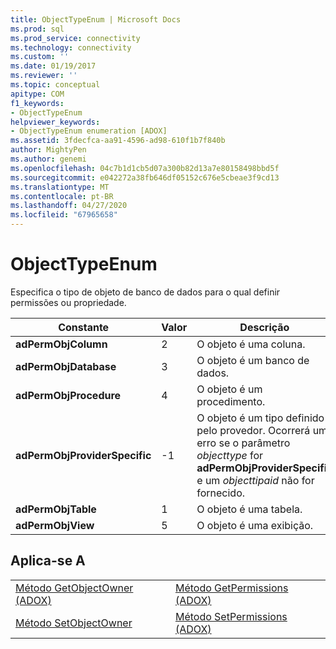 ```yaml
---
title: ObjectTypeEnum | Microsoft Docs
ms.prod: sql
ms.prod_service: connectivity
ms.technology: connectivity
ms.custom: ''
ms.date: 01/19/2017
ms.reviewer: ''
ms.topic: conceptual
apitype: COM
f1_keywords:
- ObjectTypeEnum
helpviewer_keywords:
- ObjectTypeEnum enumeration [ADOX]
ms.assetid: 3fdecfca-aa91-4596-ad98-610f1b7f840b
author: MightyPen
ms.author: genemi
ms.openlocfilehash: 04c7b1d1cb5d07a300b82d13a7e80158498bbd5f
ms.sourcegitcommit: e042272a38fb646df05152c676e5cbeae3f9cd13
ms.translationtype: MT
ms.contentlocale: pt-BR
ms.lasthandoff: 04/27/2020
ms.locfileid: "67965658"
---
```

# <a name="objecttypeenum"></a>ObjectTypeEnum
Especifica o tipo de objeto de banco de dados para o qual definir permissões ou propriedade.  
  
|Constante|Valor|Descrição|  
|--------------|-----------|-----------------|  
|**adPermObjColumn**|2|O objeto é uma coluna.|  
|**adPermObjDatabase**|3|O objeto é um banco de dados.|  
|**adPermObjProcedure**|4|O objeto é um procedimento.|  
|**adPermObjProviderSpecific**|-1|O objeto é um tipo definido pelo provedor. Ocorrerá um erro se o parâmetro *objecttype* for **adPermObjProviderSpecific** e um *objecttipaid* não for fornecido.|  
|**adPermObjTable**|1|O objeto é uma tabela.|  
|**adPermObjView**|5|O objeto é uma exibição.|  
  
## <a name="applies-to"></a>Aplica-se A  
  
|||  
|-|-|  
|[Método GetObjectOwner (ADOX)](../../../ado/reference/adox-api/getobjectowner-method-adox.md)|[Método GetPermissions (ADOX)](../../../ado/reference/adox-api/getpermissions-method-adox.md)|  
|[Método SetObjectOwner](../../../ado/reference/adox-api/setobjectowner-method.md)|[Método SetPermissions (ADOX)](../../../ado/reference/adox-api/setpermissions-method-adox.md)|
